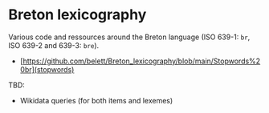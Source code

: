 # Breton lexicography
Various code and ressources around the Breton language (ISO 639-1: ``br``, ISO 639-2 and 639-3: ``bre``).

* [https://github.com/belett/Breton_lexicography/blob/main/Stopwords%20br](stopwords)

TBD:
* Wikidata queries (for both items and lexemes)
